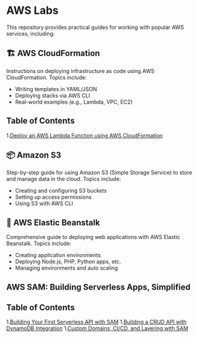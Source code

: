 # AWS Labs

This repository provides practical guides for working with popular AWS services, including:

## 🏗 AWS CloudFormation

Instructions on deploying infrastructure as code using AWS CloudFormation. Topics include:
- Writing templates in YAML/JSON
- Deploying stacks via AWS CLI
- Real-world examples (e.g., Lambda, VPC, EC2)

## Table of Contents

1.[Deploy an AWS Lambda Function using AWS CloudFormation](./CloudFormation/Lab1/README.md)


## 📦 Amazon S3
Step-by-step guide for using Amazon S3 (Simple Storage Service) to store and manage data in the cloud. Topics include:
- Creating and configuring S3 buckets
- Setting up access permissions
- Using S3 with AWS CLI

## 🚀 AWS Elastic Beanstalk
Comprehensive guide to deploying web applications with AWS Elastic Beanstalk. Topics include:
- Creating application environments
- Deploying Node.js, PHP, Python apps, etc.
- Managing environments and auto scaling

## AWS SAM: Building Serverless Apps, Simplified

## Table of Contents
1.[Building Your First Serverless API with SAM](./SAM/Lab1/README.md)
1.[Building a CRUD API with DynamoDB Integration](./SAM/Lab2/README.md)
1.[Custom Domains, CI/CD, and Layering with SAM](./SAM/Lab3/README.md)

